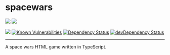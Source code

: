 # spacewars

[![](https://img.shields.io/website-up-down-green-red/https/shields.io.svg?label=Space&nbsp;Wars)](https://spacewarsgame.herokuapp.com/)
[![](https://img.shields.io/github/license/nakioman/spacewars.svg)](https://github.com/nakioman/spacewars/blob/master/LICENSE)

[![](https://img.shields.io/circleci/project/github/RedSparr0w/node-csgo-parser.svg)](https://circleci.com/gh/nakioman/spacewars)
[![Known Vulnerabilities](https://snyk.io/test/github/nakioman/spacewars/badge.svg)](https://snyk.io/test/github/nakioman/spacewars)
[![Dependency Status](https://david-dm.org/nakioman/spacewars.svg)](https://david-dm.org/nakioman/spacewars)
[![devDependency Status](https://david-dm.org/nakioman/spacewars/dev-status.svg)](https://david-dm.org/nakioman/spacewars?type=dev)


---
A space wars HTML game written in TypeScript.
